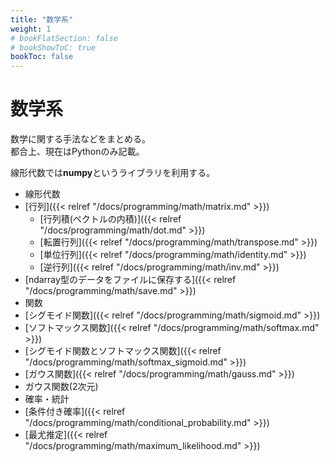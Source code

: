```yaml
---
title: "数学系"
weight: 1
# bookFlatSection: false
# bookShowToC: true
bookToc: false
---
```


# 数学系

数学に関する手法などをまとめる。  
都合上、現在はPythonのみ記載。  

線形代数では**numpy**というライブラリを利用する。

- 線形代数
 - [行列]({{< relref "/docs/programming/math/matrix.md" >}})
     - [行列積(ベクトルの内積)]({{< relref "/docs/programming/math/dot.md" >}})
     - [転置行列]({{< relref "/docs/programming/math/transpose.md" >}})
     - [単位行列]({{< relref "/docs/programming/math/identity.md" >}})
     - [逆行列]({{< relref "/docs/programming/math/inv.md" >}})
 - [ndarray型のデータをファイルに保存する]({{< relref "/docs/programming/math/save.md" >}})
- 関数
 - [シグモイド関数]({{< relref "/docs/programming/math/sigmoid.md" >}})
 - [ソフトマックス関数]({{< relref "/docs/programming/math/softmax.md" >}})
 - [シグモイド関数とソフトマックス関数]({{< relref "/docs/programming/math/softmax_sigmoid.md" >}})
 - [ガウス関数]({{< relref "/docs/programming/math/gauss.md" >}})
 - ガウス関数(2次元)
- 確率・統計
 - [条件付き確率]({{< relref "/docs/programming/math/conditional_probability.md" >}})
 - [最尤推定]({{< relref "/docs/programming/math/maximum_likelihood.md" >}})
